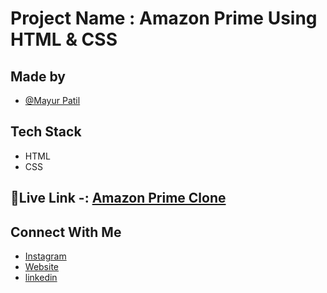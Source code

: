 # Project Name : Amazon Prime Using HTML & CSS  

## Made by 

- [@Mayur Patil](https://github.com/Mayurpatillll)

## Tech Stack

* HTML
* CSS

## 🔗Live Link -: [Amazon Prime Clone ](https://mayurpatillll.github.io/Amazon-Prime-Clone-Using-HTML-CSS)


## Connect With Me

 * [Instagram ](https://www.instagram.com/iam.mayurpatil/)
 * [Website ](https://mayurpatil.online)
 * [linkedin](linkedin.com/in/mayur-patil-715878245/)


